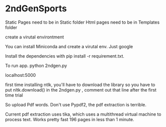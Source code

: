 # 2ndGenSports

Static Pages need to be in Static folder 
Html pages need to be in Templates folder

create a virutal environtment

You can install Miniconda and create a virutal env. Just google

Install the dependencies with pip install -r requirement.txt.

To run app. python 2ndgen.py

localhost:5000


first time installing ntlk, you'll have to download the library 
so you have to put nltk.download() in the 2ndgen.py , comment out that line after the first time trial


So upload Pdf words. 
Don't use Pypdf2, the pdf extraction is terrible. 

Current pdf extraction uses tika, which uses a multithread virtual machine to process text. Works pretty fast 196 pages in less than 1 minute.




